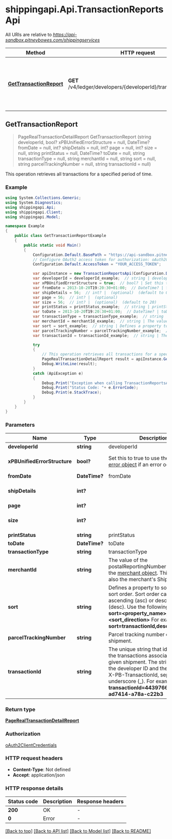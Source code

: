 # shippingapi.Api.TransactionReportsApi

All URIs are relative to *https://api-sandbox.pitneybowes.com/shippingservices*

Method | HTTP request | Description
------------- | ------------- | -------------
[**GetTransactionReport**](TransactionReportsApi.md#gettransactionreport) | **GET** /v4/ledger/developers/{developerId}/transactions/reports | This operation retrieves all transactions for a specified period of time.



## GetTransactionReport

> PageRealTransactionDetailReport GetTransactionReport (string developerId, bool? xPBUnifiedErrorStructure = null, DateTime? fromDate = null, int? shipDetails = null, int? page = null, int? size = null, string printStatus = null, DateTime? toDate = null, string transactionType = null, string merchantId = null, string sort = null, string parcelTrackingNumber = null, string transactionId = null)

This operation retrieves all transactions for a specified period of time.

### Example

```csharp
using System.Collections.Generic;
using System.Diagnostics;
using shippingapi.Api;
using shippingapi.Client;
using shippingapi.Model;

namespace Example
{
    public class GetTransactionReportExample
    {
        public static void Main()
        {
            Configuration.Default.BasePath = "https://api-sandbox.pitneybowes.com/shippingservices";
            // Configure OAuth2 access token for authorization: oAuth2ClientCredentials
            Configuration.Default.AccessToken = "YOUR_ACCESS_TOKEN";

            var apiInstance = new TransactionReportsApi(Configuration.Default);
            var developerId = developerId_example;  // string | developerId
            var xPBUnifiedErrorStructure = true;  // bool? | Set this to true to use the standard [error object](https://shipping.pitneybowes.com/reference/error-object.html#standard-error-object) if an error occurs. (optional)  (default to true)
            var fromDate = 2013-10-20T19:20:30+01:00;  // DateTime? | fromDate (optional) 
            var shipDetails = 56;  // int? |  (optional)  (default to 0)
            var page = 56;  // int? |  (optional) 
            var size = 56;  // int? |  (optional)  (default to 20)
            var printStatus = printStatus_example;  // string | printStatus (optional) 
            var toDate = 2013-10-20T19:20:30+01:00;  // DateTime? | toDate (optional) 
            var transactionType = transactionType_example;  // string | transactionType (optional) 
            var merchantId = merchantId_example;  // string | The value of the postalReportingNumber element in the [merchant object](https://shipping.pitneybowes.com/reference/resource-objects.html). This value is also the merchant's Shipper ID. (optional) 
            var sort = sort_example;  // string | Defines a property to sort on and the sort order. Sort order can be ascending (asc) or descending (desc). Use the following form-  * **sort=<property_name>,<sort_direction>** For example- **sort=transactionId,desc**  (optional) 
            var parcelTrackingNumber = parcelTrackingNumber_example;  // string | Parcel tracking number of the shipment. (optional) 
            var transactionId = transactionId_example;  // string | The unique string that identifies all the transactions associated with a given shipment. The string comprises the developer ID and the shipment's X-PB-TransactionId, separated by an underscore (_). For example-  * **transactionId=44397664_ad5aa07-ad7414-a78a-c22b3** (optional) 

            try
            {
                // This operation retrieves all transactions for a specified period of time.
                PageRealTransactionDetailReport result = apiInstance.GetTransactionReport(developerId, xPBUnifiedErrorStructure, fromDate, shipDetails, page, size, printStatus, toDate, transactionType, merchantId, sort, parcelTrackingNumber, transactionId);
                Debug.WriteLine(result);
            }
            catch (ApiException e)
            {
                Debug.Print("Exception when calling TransactionReportsApi.GetTransactionReport: " + e.Message );
                Debug.Print("Status Code: "+ e.ErrorCode);
                Debug.Print(e.StackTrace);
            }
        }
    }
}
```

### Parameters


Name | Type | Description  | Notes
------------- | ------------- | ------------- | -------------
 **developerId** | **string**| developerId | 
 **xPBUnifiedErrorStructure** | **bool?**| Set this to true to use the standard [error object](https://shipping.pitneybowes.com/reference/error-object.html#standard-error-object) if an error occurs. | [optional] [default to true]
 **fromDate** | **DateTime?**| fromDate | [optional] 
 **shipDetails** | **int?**|  | [optional] [default to 0]
 **page** | **int?**|  | [optional] 
 **size** | **int?**|  | [optional] [default to 20]
 **printStatus** | **string**| printStatus | [optional] 
 **toDate** | **DateTime?**| toDate | [optional] 
 **transactionType** | **string**| transactionType | [optional] 
 **merchantId** | **string**| The value of the postalReportingNumber element in the [merchant object](https://shipping.pitneybowes.com/reference/resource-objects.html). This value is also the merchant&#39;s Shipper ID. | [optional] 
 **sort** | **string**| Defines a property to sort on and the sort order. Sort order can be ascending (asc) or descending (desc). Use the following form-  * **sort&#x3D;&lt;property_name&gt;,&lt;sort_direction&gt;** For example- **sort&#x3D;transactionId,desc**  | [optional] 
 **parcelTrackingNumber** | **string**| Parcel tracking number of the shipment. | [optional] 
 **transactionId** | **string**| The unique string that identifies all the transactions associated with a given shipment. The string comprises the developer ID and the shipment&#39;s X-PB-TransactionId, separated by an underscore (_). For example-  * **transactionId&#x3D;44397664_ad5aa07-ad7414-a78a-c22b3** | [optional] 

### Return type

[**PageRealTransactionDetailReport**](PageRealTransactionDetailReport.md)

### Authorization

[oAuth2ClientCredentials](../README.md#oAuth2ClientCredentials)

### HTTP request headers

- **Content-Type**: Not defined
- **Accept**: application/json

### HTTP response details
| Status code | Description | Response headers |
|-------------|-------------|------------------|
| **200** | OK |  -  |
| **0** | Error |  -  |

[[Back to top]](#)
[[Back to API list]](../README.md#documentation-for-api-endpoints)
[[Back to Model list]](../README.md#documentation-for-models)
[[Back to README]](../README.md)

